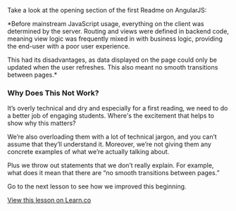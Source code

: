 Take a look at the opening section of the first Readme on AngularJS:

*Before mainstream JavaScript usage, everything on the client was determined by the server. Routing and views were defined in backend code, meaning view logic was frequently mixed in with business logic, providing the end-user with a poor user experience.

This had its disadvantages, as data displayed on the page could only be updated when the user refreshes. This also meant no smooth transitions between pages.*

### Why Does This Not Work? 

It’s overly technical and dry and especially for a first reading, we need to do a better job of engaging students. Where's the excitement that helps to show why this matters? 

We’re also overloading them with a lot of technical jargon, and you can’t assume that they’ll understand it. Moreover, we’re not giving them any concrete examples of what we’re actually talking about. 

Plus we throw out statements that we don’t really explain. For example, what does it mean that there are “no smooth transitions between pages.”

Go to the next lesson to see how we improved this beginning. 

<a href='https://learn.co/lessons/example-a-not-so-great-beginning' data-visibility='hidden'>View this lesson on Learn.co</a>
